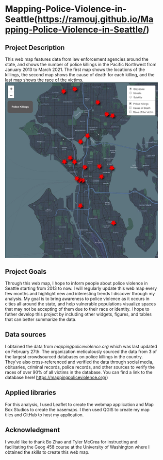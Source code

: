 # Mapping-Police-Violence-in-Seattle(https://ramouj.github.io/Mapping-Police-Violence-in-Seattle/)

## Project Description
This web map features data from law enforcement agencies around the state, and shows the number of police killings in the Pacific Northwest from January 2013 to March 2021. The first map shows the locations of the killings, the second map shows the cause of death for each killing, and the last map shows the race of the victims.
![Map Image](img/Capture.JPG)

## Project Goals
Through this web map, I hope to inform people about police violence in Seattle starting from 2013 to now. I will regularly update this web map every few months and highlight new and interesting trends I discover through my analysis. My goal is to bring awareness to police violence as it occurs in cities  all around the state, and help vulnerable populations visualize spaces that may not be accepting of them due to their race or identity. I hope to futher develop this project by including other widgets, figures, and tables that can better summarize the data.

## Data sources
I obtained the data from <em>mappingpoliceviolence.org</em> which was last updated on February 27th. The organization meticulously sourced the data from 3 of the largest crowdsourced databases on police killings in the country. They've also cross-referenced and verified the data through social media, obituaries, criminal records, police records, and other sources to verify the races of over 90% of all victims in the database. You can find a link to the database here! https://mappingpoliceviolence.org/)

## Applied libraries 
For this analysis, I used Leaflet to create the webmap application and Map Box Studios to create the basemaps. I then used QGIS to create my map tiles and GitHub to host my application.

## Acknowledgment
I would like to thank Bo Zhao and Tyler McCrea for instructing and facilitating the Geog 458 course at the University of Washington where I obtained the skills to create this web map.
